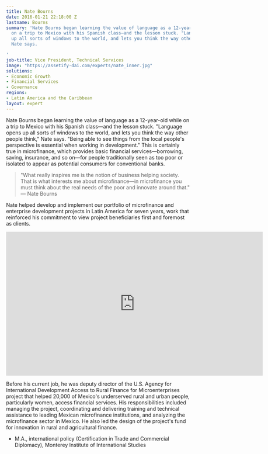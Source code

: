 ```yaml
---
title: Nate Bourns
date: 2016-01-21 22:18:00 Z
lastname: Bourns
summary: 'Nate Bourns began learning the value of language as a 12-year-old while
  on a trip to Mexico with his Spanish class—and the lesson stuck. "Language opens
  up all sorts of windows to the world, and lets you think the way other people think,"
  Nate says.

'
job-title: Vice President, Technical Services
image: "https://assetify-dai.com/experts/nate_inner.jpg"
solutions:
- Economic Growth
- Financial Services
- Governance
regions:
- Latin America and the Caribbean
layout: expert
---
```


Nate Bourns began learning the value of language as a 12-year-old while on a trip to Mexico with his Spanish class—and the lesson stuck. "Language opens up all sorts of windows to the world, and lets you think the way other people think," Nate says. "Being able to see things from the local people's perspective is essential when working in development." This is certainly true in microfinance, which provides basic financial services—borrowing, saving, insurance, and so on—for people traditionally seen as too poor or isolated to appear as potential consumers for conventional banks.

>"What really inspires me is the notion of business helping society. That is what interests me about microfinance—in microfinance you must think about the real needs of the poor and innovate around that." — Nate Bourns

Nate helped develop and implement our portfolio of microfinance and enterprise development projects in Latin America for seven years, work that reinforced his commitment to view project beneficiaries first and foremost as clients.

<iframe allowfullscreen="" frameborder="0" height="394" mozallowfullscreen="" src="https://player.vimeo.com/video/35148948" webkitallowfullscreen="" width="703"></iframe>

Before his current job, he was deputy director of the U.S. Agency for International Development Access to Rural Finance for Microenterprises project that helped 20,000 of Mexico's underserved rural and urban people, particularly women, access financial services. His responsibilities included managing the project, coordinating and delivering training and technical assistance to leading Mexican microfinance institutions, and analyzing the microfinance sector in Mexico. He also led the design of the project's fund for innovation in rural and agricultural finance.

* M.A., international policy (Certification in Trade and Commercial Diplomacy), Monterey Institute of International Studies
